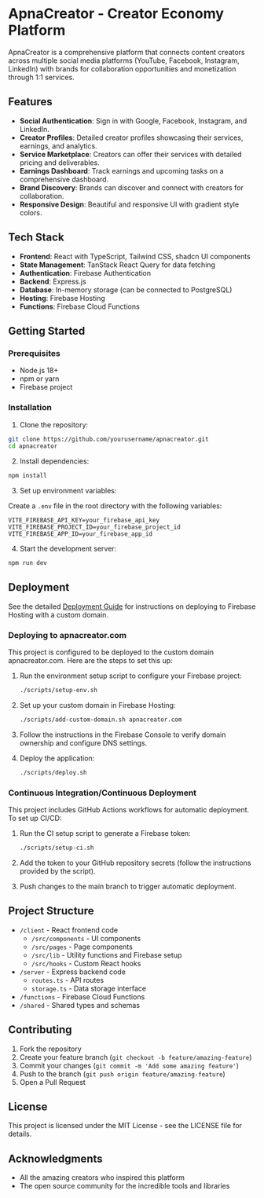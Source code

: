 # ApnaCreator - Creator Economy Platform

ApnaCreator is a comprehensive platform that connects content creators across multiple social media platforms (YouTube, Facebook, Instagram, LinkedIn) with brands for collaboration opportunities and monetization through 1:1 services.

## Features

- **Social Authentication**: Sign in with Google, Facebook, Instagram, and LinkedIn.
- **Creator Profiles**: Detailed creator profiles showcasing their services, earnings, and analytics.
- **Service Marketplace**: Creators can offer their services with detailed pricing and deliverables.
- **Earnings Dashboard**: Track earnings and upcoming tasks on a comprehensive dashboard.
- **Brand Discovery**: Brands can discover and connect with creators for collaboration.
- **Responsive Design**: Beautiful and responsive UI with gradient style colors.

## Tech Stack

- **Frontend**: React with TypeScript, Tailwind CSS, shadcn UI components
- **State Management**: TanStack React Query for data fetching
- **Authentication**: Firebase Authentication
- **Backend**: Express.js
- **Database**: In-memory storage (can be connected to PostgreSQL)
- **Hosting**: Firebase Hosting
- **Functions**: Firebase Cloud Functions

## Getting Started

### Prerequisites

- Node.js 18+
- npm or yarn
- Firebase project

### Installation

1. Clone the repository:

```bash
git clone https://github.com/yourusername/apnacreator.git
cd apnacreator
```

2. Install dependencies:

```bash
npm install
```

3. Set up environment variables:

Create a `.env` file in the root directory with the following variables:

```
VITE_FIREBASE_API_KEY=your_firebase_api_key
VITE_FIREBASE_PROJECT_ID=your_firebase_project_id
VITE_FIREBASE_APP_ID=your_firebase_app_id
```

4. Start the development server:

```bash
npm run dev
```

## Deployment

See the detailed [Deployment Guide](DEPLOYMENT.md) for instructions on deploying to Firebase Hosting with a custom domain.

### Deploying to apnacreator.com

This project is configured to be deployed to the custom domain apnacreator.com. Here are the steps to set this up:

1. Run the environment setup script to configure your Firebase project:
   ```bash
   ./scripts/setup-env.sh
   ```

2. Set up your custom domain in Firebase Hosting:
   ```bash
   ./scripts/add-custom-domain.sh apnacreator.com
   ```

3. Follow the instructions in the Firebase Console to verify domain ownership and configure DNS settings.

4. Deploy the application:
   ```bash
   ./scripts/deploy.sh
   ```

### Continuous Integration/Continuous Deployment

This project includes GitHub Actions workflows for automatic deployment. To set up CI/CD:

1. Run the CI setup script to generate a Firebase token:
   ```bash
   ./scripts/setup-ci.sh
   ```

2. Add the token to your GitHub repository secrets (follow the instructions provided by the script).

3. Push changes to the main branch to trigger automatic deployment.

## Project Structure

- `/client` - React frontend code
  - `/src/components` - UI components
  - `/src/pages` - Page components
  - `/src/lib` - Utility functions and Firebase setup
  - `/src/hooks` - Custom React hooks
- `/server` - Express backend code
  - `routes.ts` - API routes
  - `storage.ts` - Data storage interface
- `/functions` - Firebase Cloud Functions
- `/shared` - Shared types and schemas

## Contributing

1. Fork the repository
2. Create your feature branch (`git checkout -b feature/amazing-feature`)
3. Commit your changes (`git commit -m 'Add some amazing feature'`)
4. Push to the branch (`git push origin feature/amazing-feature`)
5. Open a Pull Request

## License

This project is licensed under the MIT License - see the LICENSE file for details.

## Acknowledgments

- All the amazing creators who inspired this platform
- The open source community for the incredible tools and libraries